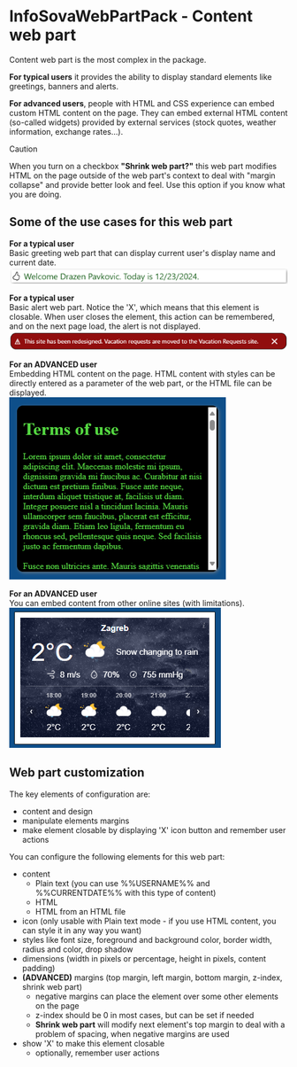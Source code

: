 # InfoSovaWebPartPack - Content web part

Content web part is the most complex in the package.

**For typical users** it provides the ability to display standard elements like greetings, banners and alerts.

**For advanced users**, people with HTML and CSS experience can embed custom HTML content on the page. They can embed external HTML content (so-called widgets) provided by external services (stock quotes, weather information, exchange rates...).<br/>
> [!CAUTION]
> When you turn on a checkbox **"Shrink web part?"** this web part modifies HTML on the page outside of the web part's context to deal with "margin collapse" and provide better look and feel. Use this option if you know what you are doing.

## Some of the use cases for this web part

**For a typical user**<br/>
Basic greeting web part that can display current user's display name and current date.<br/>
![Example 1 of the Content web part](ScreenContent1.png)

**For a typical user**<br/>
Basic alert web part. Notice the 'X', which means that this element is closable. When user closes the element, this action can be remembered, and on the next page load, the alert is not displayed.<br/>
![Example 2 of the Content web part](ScreenContent2.png)

**For an ADVANCED user**<br/>
Embedding HTML content on the page. HTML content with styles can be directly entered as a parameter of the web part, or the HTML file can be displayed.<br/>
![Example 3 of the Content web part](ScreenContent3.png)

**For an ADVANCED user**<br/>
You can embed content from other online sites (with limitations).<br/>
![Example 4 of the Content web part](ScreenContent4.png)

## Web part customization

The key elements of configuration are:
- content and design
- manipulate elements margins
- make element closable by displaying 'X' icon button and remember user actions


You can configure the following elements for this web part:
- content
  - Plain text (you can use %%USERNAME%% and %%CURRENTDATE%% with this type of content)
  - HTML
  - HTML from an HTML file
- icon (only usable with Plain text mode - if you use HTML content, you can style it in any way you want)
- styles like font size, foreground and background color, border width, radius and color, drop shadow
- dimensions (width in pixels or percentage, height in pixels, content padding)
- **(ADVANCED)** margins (top margin, left margin, bottom margin, z-index, shrink web part)
  - negative margins can place the element over some other elements on the page
  - z-index should be 0 in most cases, but can be set if needed
  - **Shrink web part** will modify next element's top margin to deal with a problem of spacing, when negative margins are used
- show 'X' to make this element closable
  - optionally, remember user actions
